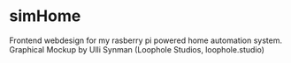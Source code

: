 # simHome
Frontend webdesign for my rasberry pi powered home automation system.
Graphical Mockup by Ulli Synman (Loophole Studios, loophole.studio)

